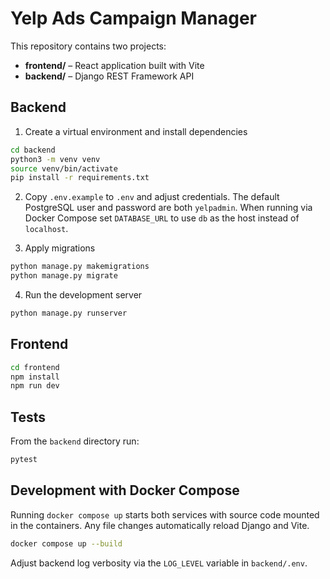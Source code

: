 # Yelp Ads Campaign Manager

This repository contains two projects:

- **frontend/** – React application built with Vite
- **backend/** – Django REST Framework API

## Backend

1. Create a virtual environment and install dependencies

```bash
cd backend
python3 -m venv venv
source venv/bin/activate
pip install -r requirements.txt
```

2. Copy `.env.example` to `.env` and adjust credentials. The default PostgreSQL
user and password are both `yelpadmin`. When running via Docker Compose set
`DATABASE_URL` to use `db` as the host instead of `localhost`.

3. Apply migrations

```bash
python manage.py makemigrations
python manage.py migrate
```

4. Run the development server

```bash
python manage.py runserver
```

## Frontend

```bash
cd frontend
npm install
npm run dev
```

## Tests

From the `backend` directory run:

```bash
pytest
```

## Development with Docker Compose

Running `docker compose up` starts both services with source code mounted in the
containers. Any file changes automatically reload Django and Vite.

```bash
docker compose up --build
```

Adjust backend log verbosity via the `LOG_LEVEL` variable in `backend/.env`.
